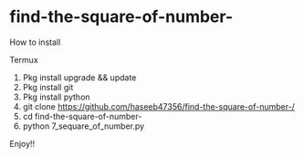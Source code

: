 # find-the-square-of-number-

How to install

Termux

1. Pkg install upgrade && update
2. Pkg install git
3. Pkg install python
4. git clone https://github.com/haseeb47356/find-the-square-of-number-/
5. cd find-the-square-of-number-
6. python 7_sequare_of_number.py

Enjoy!!
